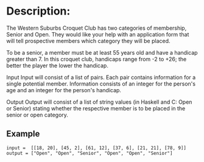 # Description:
The Western Suburbs Croquet Club has two categories of membership, Senior and Open. They would like your help with an application form that will tell prospective members which category they will be placed.

To be a senior, a member must be at least 55 years old and have a handicap greater than 7. In this croquet club, handicaps range from -2 to +26; the better the player the lower the handicap.

Input
Input will consist of a list of pairs. Each pair contains information for a single potential member. Information consists of an integer for the person's age and an integer for the person's handicap.

Output
Output will consist of a list of string values (in Haskell and C: Open or Senior) stating whether the respective member is to be placed in the senior or open category.


## Example
`input =  [[18, 20], [45, 2], [61, 12], [37, 6], [21, 21], [78, 9]]`  
`output = ["Open", "Open", "Senior", "Open", "Open", "Senior"]`
